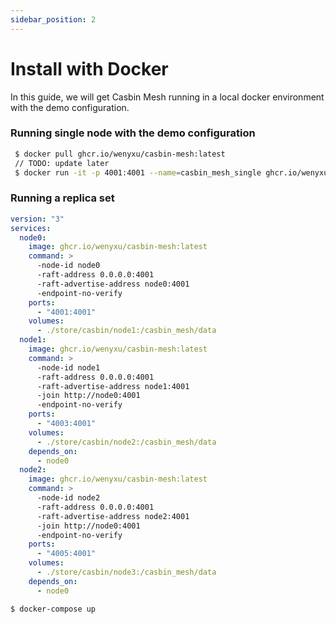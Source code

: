 ```yaml
---
sidebar_position: 2
---
```


# Install with Docker

In this guide, we will get Casbin Mesh running in a local docker environment with the demo configuration.

### Running single node with the demo configuration

```bash
 $ docker pull ghcr.io/wenyxu/casbin-mesh:latest
 // TODO: update later
 $ docker run -it -p 4001:4001 --name=casbin_mesh_single ghcr.io/wenyxu/casbin-mesh:latest
```

### Running a replica set

```yaml title="docker-compose.yaml"
version: "3"
services:
  node0:
    image: ghcr.io/wenyxu/casbin-mesh:latest
    command: >
      -node-id node0
      -raft-address 0.0.0.0:4001
      -raft-advertise-address node0:4001
      -endpoint-no-verify
    ports:
      - "4001:4001"
    volumes:
      - ./store/casbin/node1:/casbin_mesh/data
  node1:
    image: ghcr.io/wenyxu/casbin-mesh:latest
    command: >
      -node-id node1
      -raft-address 0.0.0.0:4001
      -raft-advertise-address node1:4001
      -join http://node0:4001
      -endpoint-no-verify
    ports:
      - "4003:4001"
    volumes:
      - ./store/casbin/node2:/casbin_mesh/data
    depends_on:
      - node0
  node2:
    image: ghcr.io/wenyxu/casbin-mesh:latest
    command: >
      -node-id node2
      -raft-address 0.0.0.0:4001
      -raft-advertise-address node2:4001
      -join http://node0:4001
      -endpoint-no-verify
    ports:
      - "4005:4001"
    volumes:
      - ./store/casbin/node3:/casbin_mesh/data
    depends_on:
      - node0
```

```
$ docker-compose up
```

